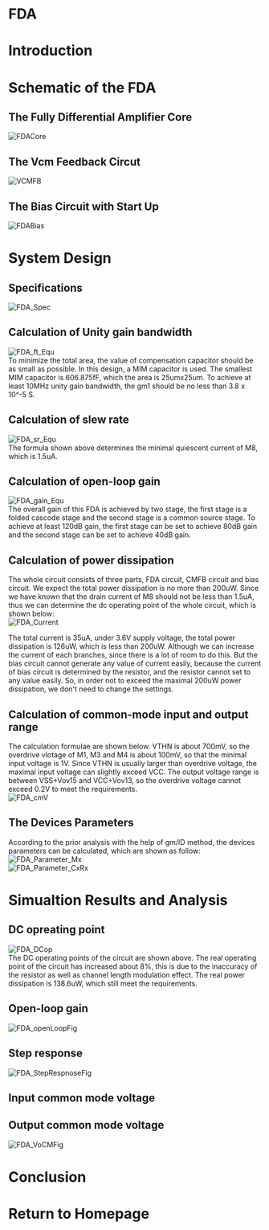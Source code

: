 # FDA

# Introduction

# Schematic of the FDA

## The Fully Differential Amplifier Core
![FDACore](img/FDACore.jpg)   

## The Vcm Feedback Circut
![VCMFB](img/VCMFB.jpg)   

## The Bias Circuit with Start Up
![FDABias](img/FDABias.jpg)   

# System Design

## Specifications
![FDA_Spec](img/FDA_Spec.jpg)  

## Calculation of Unity gain bandwidth
![FDA_ft_Equ](img/FDA_ft_Equ.jpg)  
To minimize the total area, the value of compensation capacitor should be as small as possible. In this design, a MIM capacitor is used. The smallest MIM capacitor is 606.875fF, which the area is 25umx25um. To achieve at least 10MHz unity gain bandwidth, the gm1 should be no less than 3.8 x 10^-5 S.   

## Calculation of slew rate
![FDA_sr_Equ](img/FDA_sr_Equ.jpg)  
The formula shown above determines the minimal quiescent current of M8, which is 1.5uA.   

## Calculation of open-loop gain
![FDA_gain_Equ](img/FDA_gain_Equ.jpg)  
The overall gain of this FDA is achieved by two stage, the first stage is a folded cascode stage and the second stage is a common source stage. To achieve at least 120dB gain, the first stage can be set to achieve 80dB gain and the second stage can be set to achieve 40dB gain.   

## Calculation of power dissipation
The whole circuit consists of three parts, FDA circuit, CMFB circuit and bias circuit. We expect the total power dissipation is no more than 200uW. Since we have known that the drain current of M8 should not be less than 1.5uA, thus we can determine the dc operating point of the whole circuit, which is shown below:   
![FDA_Current](img/FDA_Current.jpg)  

The total current is 35uA, under 3.6V supply voltage, the total power dissipation is 126uW, which is less than 200uW. Although we can increase the current of each branches, since there is a lot of room to do this. But the bias circuit cannot generate any value of current easily, because the current of bias circuit is determined by the resistor, and the resistor cannot set to any value easily. So, in order not to exceed the maximal 200uW power dissipation, we don't need to change the settings.   

## Calculation of common-mode input and output range
The calculation formulae are shown below. VTHN is about 700mV, so the overdrive vlotage of M1, M3 and M4 is about 100mV, so that the minimal input voltage is 1V. Since VTHN is usually larger than overdrive voltage, the maximal input voltage can slightly exceed VCC. The output voltage range is between VSS+Vov15 and VCC+Vov13, so the overdrive voltage cannot exceed 0.2V to meet the requirements.   
![FDA_cmV](img/FDA_cmV.jpg)  

## The Devices Parameters
According to the prior analysis with the help of gm/ID method, the devices parameters can be calculated, which are shown as follow:   
![FDA_Parameter_Mx](img/FDA_Parameter_Mx.jpg)  
![FDA_Parameter_CxRx](img/FDA_Parameter_CxRx.jpg)  

# Simualtion Results and Analysis

## DC opreating point
![FDA_DCop](img/FDA_DCop.jpg)  
The DC operating points of the circuit are shown above. The real operating point of the circuit has increased about 8%, this is due to the inaccuracy of the resistor as well as channel length modulation effect. The real power dissipation is 138.6uW, which still meet the requirements.    

## Open-loop gain
![FDA_openLoopFig](img/FDA_openLoopFig.png)  

## Step response
![FDA_StepRespnoseFig](img/FDA_StepRespnoseFig.png)  

## Input common mode voltage

## Output common mode voltage
![FDA_VoCMFig](img/FDA_VoCMFig.png)  

# Conclusion

# Return to Homepage
